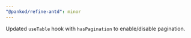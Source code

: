 ```yaml
---
"@pankod/refine-antd": minor
---
```


Updated `useTable` hook with `hasPagination` to enable/disable pagination.
